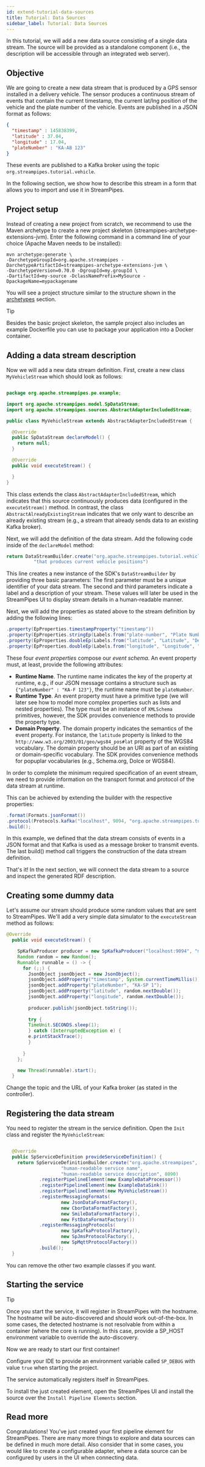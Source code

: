 ```yaml
---
id: extend-tutorial-data-sources
title: Tutorial: Data Sources
sidebar_label: Tutorial: Data Sources
---
```


In this tutorial, we will add a new data source consisting of a single data stream. The source will be provided as a standalone component (i.e., the description will be accessible through an integrated web server).

## Objective

We are going to create a new data stream that is produced by a GPS sensor installed in a delivery vehicle.
The sensor produces a continuous stream of events that contain the current timestamp, the current lat/lng position of the vehicle and the plate number of the vehicle.
Events are published in a JSON format as follows:
```json
{
  "timestamp" : 145838399,
  "latitude" : 37.04,
  "longitude" : 17.04,
  "plateNumber" : "KA-AB 123"
}
```

These events are published to a Kafka broker using the topic `org.streampipes.tutorial.vehicle`.

In the following section, we show how to describe this stream in a form that allows you to import and use it in StreamPipes.

## Project setup

Instead of creating a new project from scratch, we recommend to use the Maven archetype to create a new project skeleton (streampipes-archetype-extensions-jvm).
Enter the following command in a command line of your choice (Apache Maven needs to be installed):

```
mvn archetype:generate \
-DarchetypeGroupId=org.apache.streampipes -DarchetypeArtifactId=streampipes-archetype-extensions-jvm \
-DarchetypeVersion=0.70.0 -DgroupId=my.groupId \
-DartifactId=my-source -DclassNamePrefix=MySource -DpackageName=mypackagename
```

You will see a project structure similar to the structure shown in the [archetypes](06_extend-archetypes.md) section.

<div class="admonition tip">
<div class="admonition-title">Tip</div>
<p>Besides the basic project skeleton, the sample project also includes an example Dockerfile you can use to package your application into a Docker container.
</p>
</div>

## Adding a data stream description

Now we will add a new data stream definition.
First, create a new class `MyVehicleStream` which should look as follows:

```java

package org.apache.streampipes.pe.example;

import org.apache.streampipes.model.SpDataStream;
import org.apache.streampipes.sources.AbstractAdapterIncludedStream;

public class MyVehicleStream extends AbstractAdapterIncludedStream {

  @Override
  public SpDataStream declareModel() {
    return null;
  }

  @Override
  public void executeStream() {

  }
}
```

This class extends the class ``AbstractAdapterIncludedStream``, which indicates that this source continuously produces data (configured in the ``executeStream()`` method.
In contrast, the class `AbstractAlreadyExistingStream` indicates that we only want to describe an already existing stream (e.g., a stream that already sends data to an existing Kafka broker).

Next, we will add the definition of the data stream. Add the following code inside of the `declareModel` method:
```java
return DataStreamBuilder.create("org.apache.streampipes.tutorial.vehicle.position", "Vehicle Position", "An event stream " +
          "that produces current vehicle positions")
```

This line creates a new instance of the SDK's `DataStreamBuilder` by providing three basic parameters:
The first parameter must be a unique identifier of your data stream.
The second and third parameters indicate a label and a description of your stream.
These values will later be used in the StreamPipes UI to display stream details in a human-readable manner.

Next, we will add the properties as stated above to the stream definition by adding the following lines:
```java
.property(EpProperties.timestampProperty("timestamp"))
.property(EpProperties.stringEp(Labels.from("plate-number", "Plate Number", "Denotes the plate number of the vehicle"), "plateNumber", "http://my.company/plateNumber"))
.property(EpProperties.doubleEp(Labels.from("latitude", "Latitude", "Denotes the latitude value of the vehicle's position"), "latitude", Geo.lat))
.property(EpProperties.doubleEp(Labels.from("longitude", "Longitude", "Denotes the longitude value of the vehicle's position"), "longitude", Geo.lng))
```
These four _event properties_ compose our _event schema_. An event property must, at least, provide the following attributes:

* **Runtime Name**. The runtime name indicates the key of the property at runtime, e.g., if our JSON message contains a structure such as `{"plateNumber" : "KA-F 123"}`, the runtime name must be `plateNumber`.
* **Runtime Type**. An event property must have a primitive type (we will later see how to model more complex properties such as lists and nested properties).
  The type must be an instance of `XMLSchema` primitives, however, the SDK provides convenience methods to provide the property type.
* **Domain Property**. The domain property indicates the semantics of the event property. For instance, the `latitude` property is linked to the `http://www.w3.org/2003/01/geo/wgs84_pos#lat` property of the WGS84 vocabulary.
  The domain property should be an URI as part of an existing or domain-specific vocabulary. The SDK provides convenience methods for popuplar vocabularies (e.g., Schema.org, Dolce or WGS84).

In order to complete the minimum required specification of an event stream, we need to provide information on the transport format and protocol of the data stream at runtime.

This can be achieved by extending the builder with the respective properties:
```java
.format(Formats.jsonFormat())
.protocol(Protocols.kafka("localhost", 9094, "org.apache.streampipes.tutoria.vehicle"))
.build();
```


In this example, we defined that the data stream consists of events in a JSON format and that Kafka is used as a message broker to transmit events.
The last build() method call triggers the construction of the data stream definition.

That's it! In the next section, we will connect the data stream to a source and inspect the generated RDF description.

## Creating some dummy data

Let's assume our stream should produce some random values that are sent to StreamPipes. We'll add a very simple data simulator to the ``executeStream`` method as follows:

```java
@Override
  public void executeStream() {

    SpKafkaProducer producer = new SpKafkaProducer("localhost:9094", "my-topic", Collections.emptyList());
    Random random = new Random();
    Runnable runnable = () -> {
      for (;;) {
        JsonObject jsonObject = new JsonObject();
        jsonObject.addProperty("timestamp", System.currentTimeMillis());
        jsonObject.addProperty("plateNumber", "KA-SP 1");
        jsonObject.addProperty("latitude", random.nextDouble());
        jsonObject.addProperty("longitude", random.nextDouble());
    
        producer.publish(jsonObject.toString());
    
        try {
        TimeUnit.SECONDS.sleep(1);
        } catch (InterruptedException e) {
        e.printStackTrace();
        }
  
      }
    };

    new Thread(runnable).start();
  }
```

Change the topic and the URL of your Kafka broker (as stated in the controller).

## Registering the data stream

You need to register the stream in the service definition. Open the ``Init`` class and register the ``MyVehicleStream``:

```java

  @Override
  public SpServiceDefinition provideServiceDefinition() {
    return SpServiceDefinitionBuilder.create("org.apache.streampipes",
                    "human-readable service name",
                    "human-readable service description", 8090)
            .registerPipelineElement(new ExampleDataProcessor())
            .registerPipelineElement(new ExampleDataSink())
            .registerPipelineElement(new MyVehicleStream())
            .registerMessagingFormats(
                    new JsonDataFormatFactory(),
                    new CborDataFormatFactory(),
                    new SmileDataFormatFactory(),
                    new FstDataFormatFactory())
            .registerMessagingProtocols(
                    new SpKafkaProtocolFactory(),
                    new SpJmsProtocolFactory(),
                    new SpMqttProtocolFactory())
            .build();
  }

```

You can remove the other two example classes if you want.

## Starting the service

<div class="admonition tip">
<div class="admonition-title">Tip</div>
<p>Once you start the service, it will register in StreamPipes with the hostname. The hostname will be auto-discovered and should work out-of-the-box.
In some cases, the detected hostname is not resolvable from within a container (where the core is running). In this case, provide a SP_HOST environment variable to override the auto-discovery.
</p>
</div>

Now we are ready to start our first container!

Configure your IDE to provide an environment variable called ``SP_DEBUG`` with value ``true`` when starting the project.

The service automatically registers itself in StreamPipes.

To install the just created element, open the StreamPipes UI and install the source over the ``Install Pipeline Elements`` section.

## Read more

Congratulations! You've just created your first pipeline element for StreamPipes.
There are many more things to explore and data sources can be defined in much more detail.
Also consider that in some cases, you would like to create a configurable adapter, 
where a data source can be configured by users in the UI when connecting data.

